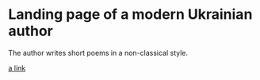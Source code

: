 # Landing page of a modern Ukrainian author
The author writes short poems in a non-classical style.

[a link](https://igordzyubich.github.io/Poeteia/)